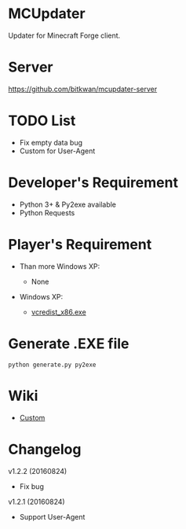 # MCUpdater

Updater for Minecraft Forge client.

# Server
https://github.com/bitkwan/mcupdater-server

# TODO List
- Fix empty data bug
- Custom for User-Agent

# Developer's Requirement
- Python 3+ & Py2exe available
- Python Requests

# Player's Requirement
- Than more Windows XP:
	- None
	
- Windows XP:
	- [vcredist_x86.exe](http://www.microsoft.com/downloads/details.aspx?familyid=32bc1bee-a3f9-4c13-9c99-220b62a191ee&displaylang=en)

# Generate .EXE file
`python generate.py py2exe`

# Wiki
- [Custom](https://github.com/bitkwan/mcupdater/wiki/Custom)

# Changelog
v1.2.2 (20160824)
- Fix bug

v1.2.1 (20160824)
- Support User-Agent
